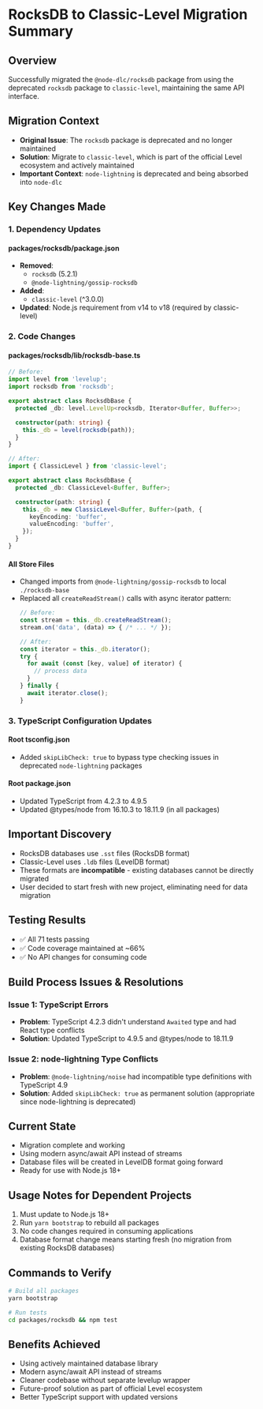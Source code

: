 # RocksDB to Classic-Level Migration Summary

## Overview
Successfully migrated the `@node-dlc/rocksdb` package from using the deprecated `rocksdb` package to `classic-level`, maintaining the same API interface.

## Migration Context
- **Original Issue**: The `rocksdb` package is deprecated and no longer maintained
- **Solution**: Migrate to `classic-level`, which is part of the official Level ecosystem and actively maintained
- **Important Context**: `node-lightning` is deprecated and being absorbed into `node-dlc`

## Key Changes Made

### 1. Dependency Updates

#### packages/rocksdb/package.json
- **Removed**: 
  - `rocksdb` (5.2.1)
  - `@node-lightning/gossip-rocksdb`
- **Added**: 
  - `classic-level` (^3.0.0)
- **Updated**: Node.js requirement from v14 to v18 (required by classic-level)

### 2. Code Changes

#### packages/rocksdb/lib/rocksdb-base.ts
```typescript
// Before:
import level from 'levelup';
import rocksdb from 'rocksdb';

export abstract class RocksdbBase {
  protected _db: level.LevelUp<rocksdb, Iterator<Buffer, Buffer>>;

  constructor(path: string) {
    this._db = level(rocksdb(path));
  }
}

// After:
import { ClassicLevel } from 'classic-level';

export abstract class RocksdbBase {
  protected _db: ClassicLevel<Buffer, Buffer>;

  constructor(path: string) {
    this._db = new ClassicLevel<Buffer, Buffer>(path, {
      keyEncoding: 'buffer',
      valueEncoding: 'buffer',
    });
  }
}
```

#### All Store Files
- Changed imports from `@node-lightning/gossip-rocksdb` to local `./rocksdb-base`
- Replaced all `createReadStream()` calls with async iterator pattern:
  ```typescript
  // Before:
  const stream = this._db.createReadStream();
  stream.on('data', (data) => { /* ... */ });
  
  // After:
  const iterator = this._db.iterator();
  try {
    for await (const [key, value] of iterator) {
      // process data
    }
  } finally {
    await iterator.close();
  }
  ```

### 3. TypeScript Configuration Updates

#### Root tsconfig.json
- Added `skipLibCheck: true` to bypass type checking issues in deprecated `node-lightning` packages

#### Root package.json
- Updated TypeScript from 4.2.3 to 4.9.5
- Updated @types/node from 16.10.3 to 18.11.9 (in all packages)

## Important Discovery
- RocksDB databases use `.sst` files (RocksDB format)
- Classic-Level uses `.ldb` files (LevelDB format)
- These formats are **incompatible** - existing databases cannot be directly migrated
- User decided to start fresh with new project, eliminating need for data migration

## Testing Results
- ✅ All 71 tests passing
- ✅ Code coverage maintained at ~66%
- ✅ No API changes for consuming code

## Build Process Issues & Resolutions

### Issue 1: TypeScript Errors
- **Problem**: TypeScript 4.2.3 didn't understand `Awaited` type and had React type conflicts
- **Solution**: Updated TypeScript to 4.9.5 and @types/node to 18.11.9

### Issue 2: node-lightning Type Conflicts
- **Problem**: `@node-lightning/noise` had incompatible type definitions with TypeScript 4.9
- **Solution**: Added `skipLibCheck: true` as permanent solution (appropriate since node-lightning is deprecated)

## Current State
- Migration complete and working
- Using modern async/await API instead of streams
- Database files will be created in LevelDB format going forward
- Ready for use with Node.js 18+

## Usage Notes for Dependent Projects
1. Must update to Node.js 18+
2. Run `yarn bootstrap` to rebuild all packages
3. No code changes required in consuming applications
4. Database format change means starting fresh (no migration from existing RocksDB databases)

## Commands to Verify
```bash
# Build all packages
yarn bootstrap

# Run tests
cd packages/rocksdb && npm test
```

## Benefits Achieved
- Using actively maintained database library
- Modern async/await API instead of streams  
- Cleaner codebase without separate levelup wrapper
- Future-proof solution as part of official Level ecosystem
- Better TypeScript support with updated versions 